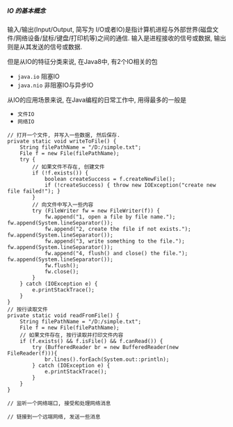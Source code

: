##### IO 的基本概念
输入/输出(Input/Output, 简写为 I/O或者IO)是指计算机进程与外部世界(磁盘文件/网络设备/鼠标/键盘/打印机等)之间的通信. 输入是进程接收的信号或数据, 输出则是从其发送的信号或数据.

但是从IO的特征分类来说, 在Java8中, 有2个IO相关的包
* `java.io`  阻塞IO
* `java.nio`  非阻塞IO与异步IO

从IO的应用场景来说, 在Java编程的日常工作中, 用得最多的一般是
* `文件IO`
* `网络IO`

~~~
// 打开一个文件, 并写入一些数据, 然后保存.
private static void writeToFile() {
    String filePathName = "/D:/simple.txt";
    File f = new File(filePathName);
    try {
        // 如果文件不存在, 创建文件
        if (!f.exists()) {
            boolean createSuccess = f.createNewFile();
            if (!createSuccess) { throw new IOException("create new file failed!"); }
        }
        // 向文件中写入一些内容
        try (FileWriter fw = new FileWriter(f)) {
            fw.append("1, open a file by file name."); fw.append(System.lineSeparator());
            fw.append("2, create the file if not exists."); fw.append(System.lineSeparator());
            fw.append("3, write something to the file."); fw.append(System.lineSeparator());
            fw.append("4, flush() and close() the file."); fw.append(System.lineSeparator());
            fw.flush();
            fw.close();
        }
    } catch (IOException e) {
        e.printStackTrace();
    }
}
// 按行读取文件
private static void readFromFile() {
    String filePathName = "/D:/simple.txt";
    File f = new File(filePathName);
    // 如果文件存在, 按行读取并打印文件内容
    if (f.exists() && f.isFile() && f.canRead()) {
        try (BufferedReader br = new BufferedReader(new FileReader(f))){
            br.lines().forEach(System.out::println);
        } catch (IOException e) {
            e.printStackTrace();
        }
    }
}

~~~

~~~
// 监听一个网络端口, 接受和处理网络消息
~~~

~~~
// 链接到一个远端网络, 发送一些消息

~~~